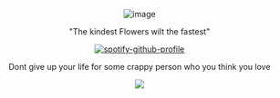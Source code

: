 <div align="center">
 
 ![image](https://github.com/user-attachments/assets/ef3a6147-25e8-46e2-9335-099d5ffce669)


"The kindest Flowers wilt the fastest"

[![spotify-github-profile](https://spotify-github-profile.kittinanx.com/api/view?uid=31usv2agjy2dc2ibjpln5faphf7y&cover_image=true&theme=natemoo-re&show_offline=false&background_color=121212&interchange=false&bar_color=FFFFC5&bar_color_cover=false)](https://github.com/kittinan/spotify-github-profile)

Dont give up your life for some crappy person who you think you love


![](https://komarev.com/ghpvc/?username=HeavenPiercehim)




</div>

